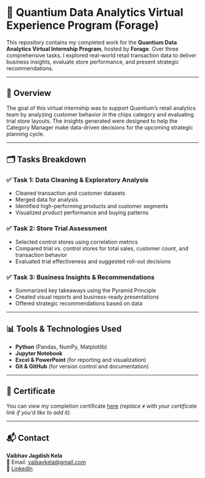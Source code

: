# 🧠 Quantium Data Analytics Virtual Experience Program (Forage)

This repository contains my completed work for the **Quantium Data Analytics Virtual Internship Program**, hosted by **Forage**. Over three comprehensive tasks, I explored real-world retail transaction data to deliver business insights, evaluate store performance, and present strategic recommendations.

---

## 📌 Overview

The goal of this virtual internship was to support Quantium’s retail analytics team by analyzing customer behavior in the chips category and evaluating trial store layouts. The insights generated were designed to help the Category Manager make data-driven decisions for the upcoming strategic planning cycle.

---

## 🗂️ Tasks Breakdown

### ✅ Task 1: Data Cleaning & Exploratory Analysis  
- Cleaned transaction and customer datasets  
- Merged data for analysis  
- Identified high-performing products and customer segments  
- Visualized product performance and buying patterns

### ✅ Task 2: Store Trial Assessment  
- Selected control stores using correlation metrics  
- Compared trial vs. control stores for total sales, customer count, and transaction behavior  
- Evaluated trial effectiveness and suggested roll-out decisions

### ✅ Task 3: Business Insights & Recommendations  
- Summarized key takeaways using the Pyramid Principle  
- Created visual reports and business-ready presentations  
- Offered strategic recommendations based on data

---

## 📊 Tools & Technologies Used

- **Python** (Pandas, NumPy, Matplotlib)  
- **Jupyter Notebook**  
- **Excel & PowerPoint** (for reporting and visualization)  
- **Git & GitHub** (for version control and documentation)

---


## 📌 Certificate

You can view my completion certificate [here](#) *(replace `#` with your certificate link if you'd like to add it)*.

---

## 📬 Contact

**Vaibhav Jagdish Kela**  
📧 Email: vaibavkela@gmail.com  
🔗 [LinkedIn](https://www.linkedin.com/in/vaibhav-kela-860189230)


